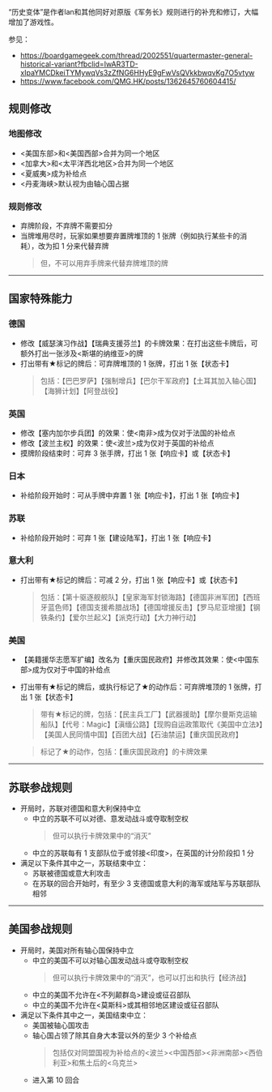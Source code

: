 “历史变体”是作者lan和其他同好对原版《军务长》规则进行的补充和修订，大幅增加了游戏性。

参见：
- https://boardgamegeek.com/thread/2002551/quartermaster-general-historical-variant?fbclid=IwAR3TD-xIpaYMCDkeiTYMywqVs3zZfNG6HHyE9gFwVsQVkkbwqvKg7O5vtyw
- https://www.facebook.com/QMG.HK/posts/1362645760604415/

## 规则修改

### 地图修改
* <美国东部>和<美国西部>合并为同一个地区
* <加拿大>和<太平洋西北地区>合并为同一个地区
* <夏威夷>成为补给点
* <丹麦海峡>默认视为由轴心国占据

### 规则修改
* 弃牌阶段，不弃牌不需要扣分
* 当牌堆用尽时，玩家如果想要弃置牌堆顶的 1 张牌（例如执行某些卡的消耗），改为扣 1 分来代替弃牌
    > 但，不可以用弃手牌来代替弃牌堆顶的牌

****

## 国家特殊能力

### 德国
* 修改【威瑟演习作战】【瑞典支援芬兰】的卡牌效果：在打出这些卡牌后，可额外打出一张涉及<斯堪的纳维亚>的牌
* 打出带有★标记的牌后：可弃牌堆顶的 1 张牌，打出 1 张【状态卡】
    > 包括：【巴巴罗萨】【强制增兵】【巴尔干军政府】【土耳其加入轴心国】【海狮计划】【阿登战役】
    
### 英国
* 修改【塞内加尔步兵团】的效果：使<南非>成为仅对于法国的补给点
* 修改【波兰主权】的效果：使<波兰>成为仅对于英国的补给点
* 摸牌阶段结束时：可弃 3 张手牌，打出 1 张【响应卡】或【状态卡】

### 日本
* 补给阶段开始时：可从手牌中弃置 1 张【响应卡】，打出 1 张【响应卡】

### 苏联
* 补给阶段开始时：可弃 1 张【建设陆军】，打出 1 张【响应卡】

### 意大利
* 打出带有★标记的牌后：可减 2 分，打出 1 张【响应卡】或【状态卡】
    > 包括：【第十驱逐舰舰队】【皇家海军封锁海路】【德国非洲军团】【西班牙蓝色师】【德国支援希腊战场】【德国增援反击】【罗马尼亚增援】【钢铁条约】【爱尔兰起义】【派克行动】【大力神行动】

### 美国
* 【美籍援华志愿军扩编】改名为【重庆国民政府】并修改其效果：使<中国东部>成为仅对于中国的补给点
* 打出带有★标记的牌后，或执行标记了★的动作后：可弃牌堆顶的 1 张牌，打出 1 张【状态卡】
    > 带有★标记的牌，包括：【民主兵工厂】【武器援助】【摩尔曼斯克运输船队】【代号：Magic】【滇缅公路】【现购自运政策取代《美国中立法》】【美国人民同情中国】【百团大战】【石油禁运】【重庆国民政府】
    
    > 标记了★的动作，包括：【重庆国民政府】的卡牌效果

****

## 苏联参战规则
* 开局时，苏联对德国和意大利保持中立
    * 中立的苏联不可以对德、意发动战斗或夺取制空权
        > 但可以执行卡牌效果中的“消灭”
    * 中立的苏联每有 1 支部队位于或邻接<印度>，在英国的计分阶段扣 1 分
* 满足以下条件其中之一，苏联结束中立：
    * 苏联被德国或意大利攻击
    * 在苏联的回合开始时，有至少 3 支德国或意大利的海军或陆军与苏联部队相邻
    
****

## 美国参战规则
* 开局时，美国对所有轴心国保持中立
    * 中立的美国不可以对轴心国发动战斗或夺取制空权
        > 但可以执行卡牌效果中的“消灭”，也可以打出和执行【经济战】
    * 中立的美国不允许在<不列颠群岛>建设或征召部队
    * 中立的美国不允许在<莫斯科>或其相邻地区建设或征召部队
* 满足以下条件其中之一，美国结束中立：
    * 美国被轴心国攻击
    * 轴心国占领了除其自身大本营以外的至少 3 个补给点
        > 包括仅对同盟国视为补给点的<波兰><中国西部><非洲南部><西伯利亚>和焦土后的<乌克兰>
    * 进入第 10 回合

